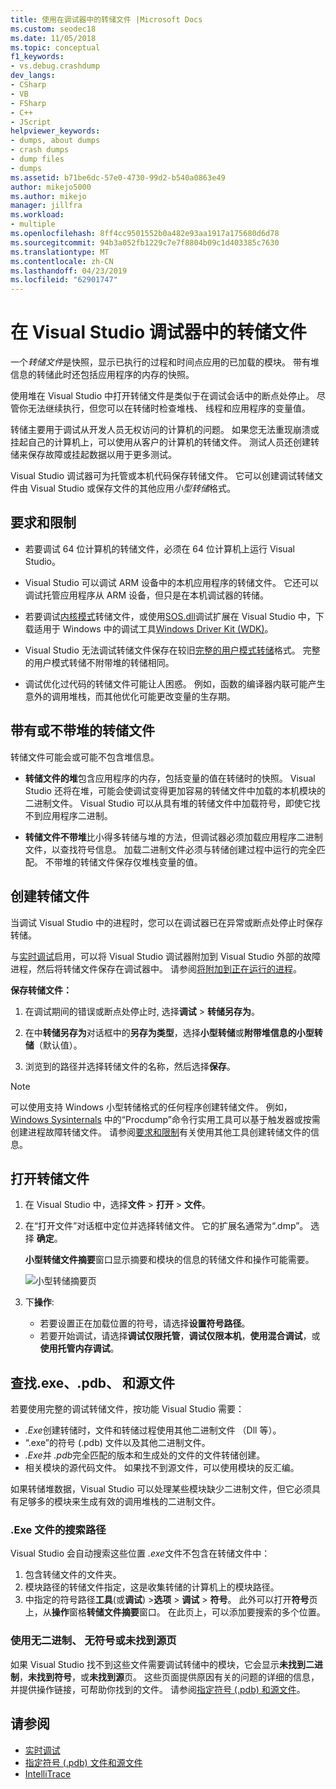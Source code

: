 ```yaml
---
title: 使用在调试器中的转储文件 |Microsoft Docs
ms.custom: seodec18
ms.date: 11/05/2018
ms.topic: conceptual
f1_keywords:
- vs.debug.crashdump
dev_langs:
- CSharp
- VB
- FSharp
- C++
- JScript
helpviewer_keywords:
- dumps, about dumps
- crash dumps
- dump files
- dumps
ms.assetid: b71be6dc-57e0-4730-99d2-b540a0863e49
author: mikejo5000
ms.author: mikejo
manager: jillfra
ms.workload:
- multiple
ms.openlocfilehash: 8ff4cc9501552b0a482e93aa1917a175680d6d78
ms.sourcegitcommit: 94b3a052fb1229c7e7f8804b09c1d403385c7630
ms.translationtype: MT
ms.contentlocale: zh-CN
ms.lasthandoff: 04/23/2019
ms.locfileid: "62901747"
---
```

# <a name="dump-files-in-the-visual-studio-debugger"></a>在 Visual Studio 调试器中的转储文件

<a name="BKMK_What_is_a_dump_file_"></a> 一个*转储文件*是快照，显示已执行的过程和时间点应用的已加载的模块。 带有堆信息的转储此时还包括应用程序的内存的快照。

使用堆在 Visual Studio 中打开转储文件是类似于在调试会话中的断点处停止。 尽管你无法继续执行，但您可以在转储时检查堆栈、 线程和应用程序的变量值。

转储主要用于调试从开发人员无权访问的计算机的问题。 如果您无法重现崩溃或挂起自己的计算机上，可以使用从客户的计算机的转储文件。 测试人员还创建转储来保存故障或挂起数据以用于更多测试。

Visual Studio 调试器可为托管或本机代码保存转储文件。 它可以创建调试转储文件由 Visual Studio 或保存文件的其他应用*小型转储*格式。

## <a name="BKMK_Requirements_and_limitations"></a>要求和限制

- 若要调试 64 位计算机的转储文件，必须在 64 位计算机上运行 Visual Studio。

- Visual Studio 可以调试 ARM 设备中的本机应用程序的转储文件。 它还可以调试托管应用程序从 ARM 设备，但只是在本机调试器的转储。

- 若要调试[内核模式](/windows-hardware/drivers/debugger/kernel-mode-dump-files)转储文件，或使用[SOS.dll](/dotnet/framework/tools/sos-dll-sos-debugging-extension)调试扩展在 Visual Studio 中，下载适用于 Windows 中的调试工具[Windows Driver Kit (WDK)](/windows-hardware/drivers/download-the-wdk)。

- Visual Studio 无法调试转储文件保存在较旧[完整的用户模式转储](/windows/desktop/wer/collecting-user-mode-dumps)格式。 完整的用户模式转储不附带堆的转储相同。

- 调试优化过代码的转储文件可能让人困惑。 例如，函数的编译器内联可能产生意外的调用堆栈，而其他优化可能更改变量的生存期。

## <a name="BKMK_Dump_files__with_or_without_heaps"></a>带有或不带堆的转储文件

转储文件可能会或可能不包含堆信息。

- **转储文件的堆**包含应用程序的内存，包括变量的值在转储时的快照。 Visual Studio 还将在堆，可能会使调试变得更加容易的转储文件中加载的本机模块的二进制文件。 Visual Studio 可以从具有堆的转储文件中加载符号，即使它找不到应用程序二进制。

- **转储文件不带堆**比小得多转储与堆的方法，但调试器必须加载应用程序二进制文件，以查找符号信息。 加载二进制文件必须与转储创建过程中运行的完全匹配。 不带堆的转储文件保存仅堆栈变量的值。

## <a name="BKMK_Create_a_dump_file"></a>创建转储文件

当调试 Visual Studio 中的进程时，您可以在调试器已在异常或断点处停止时保存转储。

与[实时调试](../debugger/just-in-time-debugging-in-visual-studio.md)启用，可以将 Visual Studio 调试器附加到 Visual Studio 外部的故障进程，然后将转储文件保存在调试器中。 请参阅[将附加到正在运行的进程](../debugger/attach-to-running-processes-with-the-visual-studio-debugger.md)。

**保存转储文件：**

1. 在调试期间的错误或断点处停止时, 选择**调试** > **转储另存为**。

1. 在中**转储另存为**对话框中的**另存为类型**，选择**小型转储**或**附带堆信息的小型转储**（默认值）。

1. 浏览到的路径并选择转储文件的名称，然后选择**保存**。

>[!NOTE]
>可以使用支持 Windows 小型转储格式的任何程序创建转储文件。 例如，[Windows Sysinternals](http://technet.microsoft.com/sysinternals/default) 中的“Procdump”命令行实用工具可以基于触发器或按需创建进程故障转储文件。 请参阅[要求和限制](../debugger/using-dump-files.md#BKMK_Requirements_and_limitations)有关使用其他工具创建转储文件的信息。

## <a name="BKMK_Open_a_dump_file"></a>打开转储文件

1. 在 Visual Studio 中，选择**文件** > **打开** > **文件**。

1. 在“打开文件”对话框中定位并选择转储文件。 它的扩展名通常为“.dmp”。 选择 **确定**。

   **小型转储文件摘要**窗口显示摘要和模块的信息的转储文件和操作可能需要。

   ![小型转储摘要页](../debugger/media/dbg_dump_summarypage.png "小型转储摘要页")

1. 下**操作**:
   - 若要设置正在加载位置的符号，请选择**设置符号路径**。
   - 若要开始调试，请选择**调试仅限托管**，**调试仅限本机**，**使用混合调试**，或**使用托管内存调试**。

## <a name="BKMK_Find_binaries__symbol___pdb__files__and_source_files"></a> 查找.exe、.pdb、 和源文件

若要使用完整的调试转储文件，按功能 Visual Studio 需要：

- *.Exe*创建转储时，文件和转储过程使用其他二进制文件 （Dll 等）。
- “.exe”的符号 (.pdb) 文件以及其他二进制文件。
- *.Exe*并 *.pdb*完全匹配的版本和生成处的文件的文件转储创建。
- 相关模块的源代码文件。 如果找不到源文件，可以使用模块的反汇编。

如果转储堆数据，Visual Studio 可以处理某些模块缺少二进制文件，但它必须具有足够多的模块来生成有效的调用堆栈的二进制文件。

### <a name="search-paths-for-exe-files"></a>.Exe 文件的搜索路径

Visual Studio 会自动搜索这些位置 *.exe*文件不包含在转储文件中：

1. 包含转储文件的文件夹。
2. 模块路径的转储文件指定，这是收集转储的计算机上的模块路径。
3. 中指定的符号路径**工具**(或**调试**) >**选项** > **调试** >  **符号**。 此外可以打开**符号**页上，从**操作**窗格**转储文件摘要**窗口。 在此页上，可以添加要搜索的多个位置。

### <a name="use-the-no-binary-no-symbols-or-no-source-found-pages"></a>使用无二进制、 无符号或未找到源页

如果 Visual Studio 找不到这些文件需要调试转储中的模块，它会显示**未找到二进制**，**未找到符号**，或**未找到源**页。 这些页面提供原因有关的问题的详细的信息，并提供操作链接，可帮助你找到的文件。 请参阅[指定符号 (.pdb) 和源文件](../debugger/specify-symbol-dot-pdb-and-source-files-in-the-visual-studio-debugger.md)。

## <a name="see-also"></a>请参阅

- [实时调试](../debugger/just-in-time-debugging-in-visual-studio.md)
- [指定符号 (.pdb) 文件和源文件](../debugger/specify-symbol-dot-pdb-and-source-files-in-the-visual-studio-debugger.md)
- [IntelliTrace](../debugger/intellitrace.md)